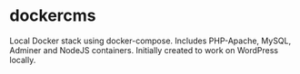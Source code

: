 # dockercms
Local Docker stack using docker-compose. Includes PHP-Apache, MySQL, Adminer and NodeJS containers. Initially created to work on WordPress locally.
